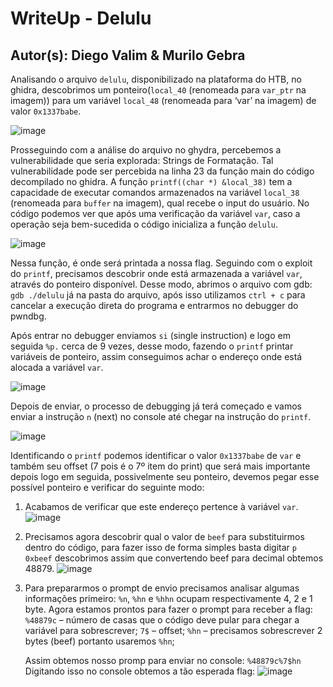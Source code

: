 # WriteUp - Delulu
## Autor(s): Diego Valim & Murilo Gebra

Analisando o arquivo `delulu`, disponibilizado na plataforma do HTB, no ghidra, descobrimos um ponteiro(`local_40` (renomeada para `var_ptr` na imagem)) para um variável `local_48` (renomeada para ‘var’ na imagem) de valor `0x1337babe`.

![image](https://github.com/HawkSecUnifei/resources-hawksec/assets/36544397/335c6763-0711-4a26-8809-5dab56151262)

Prosseguindo com a análise do arquivo no ghydra, percebemos a vulnerabilidade que seria explorada: Strings de Formatação. Tal vulnerabilidade pode ser percebida na linha 23 da função main do código decompilado no ghidra. A função `printf((char *) &local_38)` tem a capacidade de executar comandos armazenados na variável `local_38` (renomeada para `buffer` na imagem), qual recebe o input do usuário.
No código podemos ver que após uma verificação da variável `var`, caso a operação seja bem-sucedida o código inicializa a função `delulu`.

![image](https://github.com/HawkSecUnifei/resources-hawksec/assets/36544397/58fc3b5d-bc8a-4574-b097-009b86d38473)

Nessa função, é onde será printada a nossa flag. Seguindo com o exploit do `printf`, precisamos descobrir onde está armazenada a variável `var`, através do ponteiro disponível. Desse modo, abrimos o arquivo com gdb: `gdb ./delulu` já na pasta do arquivo, após isso utilizamos `ctrl + c` para cancelar a execução direta do programa e entrarmos no debugger do pwndbg.

Após entrar no debugger enviamos `si` (single instruction) e logo em seguida `%p.` cerca de 9 vezes, desse modo, fazendo o `printf` printar variáveis de ponteiro, assim conseguimos achar o endereço onde está alocada a variável `var`.

![image](https://github.com/HawkSecUnifei/resources-hawksec/assets/36544397/7da63bc6-98b8-4c5f-b16e-34598076de47)

Depois de enviar, o processo de debugging já terá começado e vamos enviar a instrução `n` (next) no console até chegar na instrução do `printf`.

![image](https://github.com/HawkSecUnifei/resources-hawksec/assets/36544397/c5ec0e58-b1b6-4fd7-93b3-6bbfd518abd4)

Identificando o `printf` podemos identificar o valor `0x1337babe` de `var` e também seu offset (7 pois é o 7º item do print) que será mais importante depois logo em seguida, possivelmente seu ponteiro, devemos pegar esse possível ponteiro e verificar do seguinte modo:

1. Acabamos de verificar que este endereço pertence à variável `var`.
   ![image](https://github.com/HawkSecUnifei/resources-hawksec/assets/36544397/8454773e-1cc0-41d2-aa3c-a0c2cf355cfe)
2. Precisamos agora descobrir qual o valor de `beef` para substituirmos dentro do código, para fazer isso de forma simples basta digitar `p 0xbeef` descobrimos assim que convertendo beef para decimal obtemos 48879.
   ![image](https://github.com/HawkSecUnifei/resources-hawksec/assets/36544397/3323ed31-f76c-4b19-8ca9-cc5cb1e08c1a)

3. Para prepararmos o prompt de envio precisamos analisar algumas informações primeiro:
`%n`, `%hn` e `%hhn` ocupam respectivamente 4, 2 e 1 byte. Agora estamos prontos para fazer o prompt para receber a flag: 
	`%48879c` – número de casas que o código deve pular para chegar a variável para sobrescrever;
	`7$` – offset;
	`%hn` – precisamos sobrescrever 2 bytes (beef) portanto usaremos `%hn`;
	
	Assim obtemos nosso promp para enviar no console:
	`%48879c%7$hn`
	Digitando isso no console obtemos a tão esperada flag:
![image](https://github.com/HawkSecUnifei/resources-hawksec/assets/36544397/8a3d6a1a-c145-4495-b8df-f5f38cd1498b)
